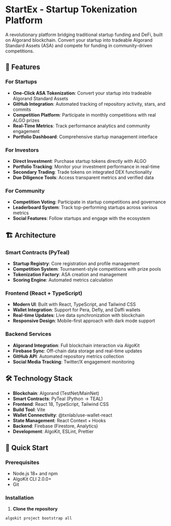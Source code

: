 # StartEx - Startup Tokenization Platform

A revolutionary platform bridging traditional startup funding and DeFi, built on Algorand blockchain. Convert your startup into tradeable Algorand Standard Assets (ASA) and compete for funding in community-driven competitions.

## 🚀 Features

### For Startups
- **One-Click ASA Tokenization**: Convert your startup into tradeable Algorand Standard Assets
- **GitHub Integration**: Automated tracking of repository activity, stars, and commits
- **Competition Platform**: Participate in monthly competitions with real ALGO prizes
- **Real-Time Metrics**: Track performance analytics and community engagement
- **Portfolio Dashboard**: Comprehensive startup management interface

### For Investors
- **Direct Investment**: Purchase startup tokens directly with ALGO
- **Portfolio Tracking**: Monitor your investment performance in real-time
- **Secondary Trading**: Trade tokens on integrated DEX functionality
- **Due Diligence Tools**: Access transparent metrics and verified data

### For Community
- **Competition Voting**: Participate in startup competitions and governance
- **Leaderboard System**: Track top-performing startups across various metrics
- **Social Features**: Follow startups and engage with the ecosystem

## 🏗️ Architecture

### Smart Contracts (PyTeal)
- **Startup Registry**: Core registration and profile management
- **Competition System**: Tournament-style competitions with prize pools
- **Tokenization Factory**: ASA creation and management
- **Scoring Engine**: Automated metrics calculation

### Frontend (React + TypeScript)
- **Modern UI**: Built with React, TypeScript, and Tailwind CSS
- **Wallet Integration**: Support for Pera, Defly, and Daffi wallets
- **Real-time Updates**: Live data synchronization with blockchain
- **Responsive Design**: Mobile-first approach with dark mode support

### Backend Services
- **Algorand Integration**: Full blockchain interaction via AlgoKit
- **Firebase Sync**: Off-chain data storage and real-time updates
- **GitHub API**: Automated repository metrics collection
- **Social Media Tracking**: Twitter/X engagement monitoring

## 🛠️ Technology Stack

- **Blockchain**: Algorand (TestNet/MainNet)
- **Smart Contracts**: PyTeal (Python → TEAL)
- **Frontend**: React 18, TypeScript, Tailwind CSS
- **Build Tool**: Vite
- **Wallet Connectivity**: @txnlab/use-wallet-react
- **State Management**: React Context + Hooks
- **Backend**: Firebase (Firestore, Analytics)
- **Development**: AlgoKit, ESLint, Prettier

## 🚀 Quick Start

### Prerequisites
- Node.js 18+ and npm
- AlgoKit CLI 2.0.0+
- Git

### Installation

1. **Clone the repository**
```bash
algokit project bootstrap all

